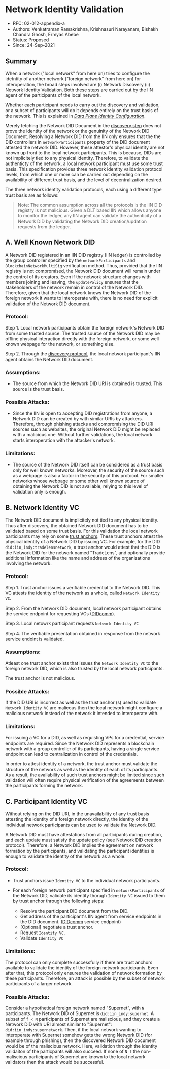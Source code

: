 <!--
 Copyright IBM Corp. All Rights Reserved.

 SPDX-License-Identifier: CC-BY-4.0
 -->
# Network Identity Validation

- RFC: 02-012-appendix-a
- Authors: Venkatraman Ramakrishna, Krishnasuri Narayanam, Bishakh Chandra Ghosh, Ermyas Abebe
- Status: Proposed
- Since: 24-Sep-2021

## Summary
When a network ("local network" from here on) tries to configure the idetntity of another network ("foreign network" from here on) for interoperation, the broad steps involved are (i) Network Discovery (ii) Network Identity Validation. Both these steps are carried out by the IIN agent of the participants of the local network.

Whether each participant needs to carry out the discovery and validation, or a subset of participants will do it depends entirely on the trust basis of the network. This is explained in [*Data Plane Identity Configuration*](./identity-syncing.md).

Merely fetching the Network DID Document in the [discovery step](../discovery/readme.md) does not prove the identity of the network or the genuinity of the Network DID Document.
Resolving a Network DID from the IIN only ensures that the the DID controllers in `networkParticipants` property of the DID document attested the network DID. However, these attestor's physical identity are not known up front to the local network participants. This is because, DIDs are not implicitely tied to any physical identity. Therefore, to validate the authenticty of the network, a local network participant must use some trust basis. This specification provides three network identity validation protocol levels, from which one or more can be carried out depending on the availability of different trust basis, and the level of decentralization desired.

The three network identity validation protocols, each using a different type trust basis are as follows:

> Note: The common assumption across all the protocols is the IIN DID registry is not malicious. Given a DLT based IIN which allows anyone to monitor the ledger, any IIN agent can validate the authenticity of a Network DID by validating the Network DID creation/updation requests from the ledger.

## A. Well Known Network DID

A Network DID registered in an IIN DID registry (IIN ledger) is controlled by the group controller specified by the `networkParticipants` and `BlockchainNetworkMultiSig` verification method. Thus, provided that the IIN registry is not compromised, the Network DID document will remain under the control of its creators. Even if the network structure changes with members joining and leaving, the `updatePolicy` ensures that the stakeholders of the network remain in control of the Network DID. Therefore, given that the local network knows the Network DID of the foreign network it wants to interoperate with, there is no need for explicit validation of the Network DID document.

### Protocol:

Step 1.  Local network participants obtain the foreign network's Network DID from some trusted source. The trusted source of the Network DID may be offline physical interaction directly with the foreign network, or some well known webpage for the network, or something else.

Step 2. Through the [discovery protocol](../discovery/readme.md), the local network participant's IIN agent obtains the Network DID document.

### Assumptions:

 - The source from which the Network DID URI is obtained is trusted. This source is the trust basis.

### Possible Attacks:
- Since the IIN is open to accepting DID registrations from anyone, a Network DID can be created by with similar URIs by attackers. Therefore, through phishing attacks and compromising the DID URI sources such as websites, the original Network DID might be replaced with a malicious one. Without further validations, the local network starts interoperation with the attacker's network. 

### Limitations:

- The source of the Network DID itself can be considered as a trust basis only for well known networks. Moreover, the security of the source such as a webpage is also a factor in the security of this protocol. For smaller networks whose webpage or some other well known source of obtaining the Network DID is not available, relying to this level of validation only is enough.




## B. Network Identity VC

The Network DID document is implicitely not tied to any physical identity. Thus after discovery, the obtained Network DID document has to be validated based on some trust basis. For this validation the local network participants may rely on some [trust anchors](../../models/identity/iin.md). These trust anchors attest the physical identity of a Network DID by issuing VC. For example, for the DID `did:iin_indy:tradelensnetwork`, a trust anchor would attest that the DID is the Network DID for the network named "TradeLens", and optionally provide additional information like the name and address of the organizations involving the network.

### Protocol:

Step 1. Trust anchor issues a verifiable credential to the Network DID. This VC attests the identity of the network as a whole, called `Network Identity VC`.

Step 2. From the Network DID document, local network participant obtains the service endpoint for requesting VCs ([DIDcomm](https://w3c.github.io/did-spec-registries/#didcommmessaging)).

Step 3. Local netowrk participant requests `Network Identity VC`

Step 4. The verifiable presentation obtained in response from the network service endoint is validated.

### Assumptions:

Atleast one trust anchor exists that issues the `Network Identity VC` to the foreign network DID, which is also trusted by the local network participants.

The trust anchor is not malicious.

### Possible Attacks:

If the DID URI is incorrect as well as the trust anchor (s) used to validate `Network Identity VC` are malicous then the local network might configure a malicious network instead of the network it intended to interoperate with.

### Limitations:

For issuing a VC for a DID, as well as requisting VPs for a credential, service endpoints are required. Since the Network DID represents a blockchain network with a group controller of its participants, having a single service endpoint can lead to centralization in control of the credentials.

In order to attest identity of a network, the trust anchor must validate the structure of the network as well as the identity of each of its participants. As a result, the availability of such trust anchors might be limited since such validation will often require physical verification of the agreements between the participants forming the network. 

## C. Participant Identity VC

Without relying on the DID URI, in the unavailability of any trust basis attesting the identity of a foreign network directly, the identity of the individual network participants can be used to  validate the Network DID.

A Network DID must have attestations from all participants during creation, and each update must satisfy the update policy  (see Network DID creation protocol). Therefore, a Network DID implies the agreement on network formation by the participants, and validating the participant identities is enough to validate the identity of the network as a whole.

### Protocol:

- Trust anchors issue `Identity VC`  to the individual network participants.

- For each foreign network participant specified in `networkParticipants` of the Network DID, validate its identity thorugh `Identity VC` issued to them by trust anchor through the following steps:

   - Resolve the participant DID document from the DID.
   - Get address of the participant's IIN agent from service endpoints in the DID document. ([DIDcomm](https://w3c.github.io/did-spec-registries/#didcommmessaging) service endpoint)
   - [Optional] negotiate a trust anchor.
   - Request `Identity VC`.
   - Validate `Identity VC`


### Limitations:

The protocol can only complete successfully if there are trust anchors available to validate the identity of the foreign network participants. Even after that, this protocol only ensures the validation of network formation by these participants. Therefore, an attack is possible by the subset of network participants of a larger network.


### Possible Attacks:

Consider a hypothetical foreign network named "Supernet", with `N` participants. The Network DID of Supernet is `did:iin_indy:supernet`. A subset of `f < N` participants of Supernet are maliscious, and they create a Network DID with URI almost similar to "Supernet": `did:iin_indy:supernetwork`. Then, if the local network wanting to interoperate with Supernet somehow gets the wrong Network DID (for example through phishing), then the discovered Network DID document would be of the maliscious network. Here, validation through the identity validaiton of the particpants will also succeed. If none of `N-f` the non-maliscious participants of Supernet are known to the local network validators then the attack would be successful.

